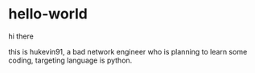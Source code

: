# hello-world

hi there

this is hukevin91, a bad network engineer who is planning to learn some coding, targeting language is python.
